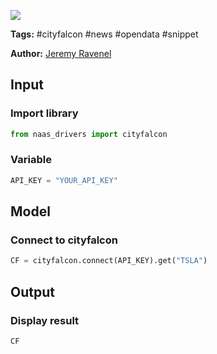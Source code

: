 <a href="https://app.naas.ai/user-redirect/naas/downloader?url=https://raw.githubusercontent.com/jupyter-naas/awesome-notebooks/master/Cityfalcon/Cityfalcon_Get_data_from_API.ipynb" target="_parent"><img src="https://naasai-public.s3.eu-west-3.amazonaws.com/open_in_naas.svg"/></a>

**Tags:** #cityfalcon #news #opendata #snippet

**Author:** [Jeremy Ravenel](https://www.linkedin.com/in/ACoAAAJHE7sB5OxuKHuzguZ9L6lfDHqw--cdnJg/)

## Input

### Import library


```python
from naas_drivers import cityfalcon
```

### Variable


```python
API_KEY = "YOUR_API_KEY"
```

## Model

### Connect to cityfalcon


```python
CF = cityfalcon.connect(API_KEY).get("TSLA")
```

## Output

### Display result


```python
CF
```
